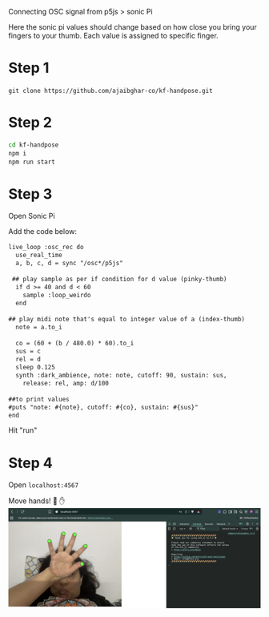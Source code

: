 Connecting OSC signal from p5js > sonic Pi

Here the sonic pi values should change based on how close you bring your fingers to your thumb. Each value is assigned to specific finger.

# Step 1

`git clone https://github.com/ajaibghar-co/kf-handpose.git`

# Step 2
```bash
cd kf-handpose
npm i
npm run start
```

# Step 3
Open Sonic Pi

Add the code below:

```
live_loop :osc_rec do
  use_real_time
  a, b, c, d = sync "/osc*/p5js"

 ## play sample as per if condition for d value (pinky-thumb)
  if d >= 40 and d < 60
    sample :loop_weirdo
  end

## play midi note that's equal to integer value of a (index-thumb)
  note = a.to_i
  
  co = (60 + (b / 480.0) * 60).to_i
  sus = c
  rel = d
  sleep 0.125
  synth :dark_ambience, note: note, cutoff: 90, sustain: sus,
    release: rel, amp: d/100

##to print values
#puts "note: #{note}, cutoff: #{co}, sustain: #{sus}"
end
```
Hit "run"

# Step 4
Open `localhost:4567`

Move hands! 🙌 ✋
![hands](handpose.png)
